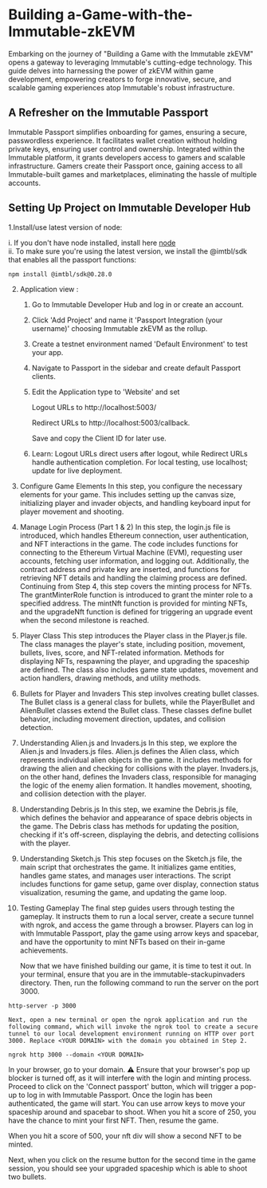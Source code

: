 # Building a-Game-with-the-Immutable-zkEVM

Embarking on the journey of "Building a Game with the Immutable zkEVM" opens a gateway to leveraging Immutable's cutting-edge technology. This guide delves into harnessing the power of zkEVM within game development, empowering creators to forge innovative, secure, and scalable gaming experiences atop Immutable's robust infrastructure.


## A Refresher on the Immutable Passport

Immutable Passport simplifies onboarding for games, ensuring a secure, passwordless experience. It facilitates wallet creation without holding private keys, ensuring user control and ownership. Integrated within the Immutable platform, it grants developers access to gamers and scalable infrastructure. Gamers create their Passport once, gaining access to all Immutable-built games and marketplaces, eliminating the hassle of multiple accounts.

## Setting Up Project on Immutable Developer Hub

1.Install/use latest version of node:

i. If you don't have node installed, install here [node](https://nodejs.org/en/download)     
ii. To make sure you're using the latest version, we install the @imtbl/sdk that enables all the passport functions:

 ```
npm install @imtbl/sdk@0.28.0
```

2. Application view :
    1. Go to Immutable Developer Hub and log in or create an account.
    2. Click 'Add Project' and name it 'Passport Integration (your username)' choosing Immutable zkEVM as the rollup.
    3. Create a testnet environment named 'Default Environment' to test your app.
    4. Navigate to Passport in the sidebar and create default Passport clients.
    5. Edit the Application type to 'Website' and set
       
       Logout URLs to http://localhost:5003/
       
       Redirect URLs to http://localhost:5003/callback.
       
       Save and copy the Client ID for later use.
       
    6. Learn: Logout URLs direct users after logout, while Redirect URLs handle authentication completion. For local testing, use localhost; update for live deployment. 

3. Configure Game Elements
   In this step, you configure the necessary elements for your game. This includes setting up the canvas size, initializing player and invader objects, and handling keyboard input for player movement and shooting.

4. Manage Login Process (Part 1 & 2)
   In this step, the login.js file is introduced, which handles Ethereum connection, user authentication, and NFT interactions in the game. The code includes functions for connecting to the Ethereum Virtual Machine (EVM), requesting user accounts, fetching user information, and logging out. Additionally, the contract address and private key are inserted, and functions for retrieving NFT details and handling the claiming process are defined. Continuing from Step 4, this step covers the minting process for NFTs. The grantMinterRole function is introduced to grant the minter role to a specified address. The mintNft function is provided for minting NFTs, and the upgradeNft function is defined for triggering an upgrade event when the second milestone is reached.

5. Player Class
   This step introduces the Player class in the Player.js file. The class manages the player's state, including position, movement, bullets, lives, score, and NFT-related information. Methods for displaying NFTs, respawning the player, and upgrading the spaceship are defined. The class also includes game state updates, movement and action handlers, drawing methods, and utility methods.

6. Bullets for Player and Invaders
   This step involves creating bullet classes. The Bullet class is a general class for bullets, while the PlayerBullet and AlienBullet classes extend the Bullet class. These classes define bullet behavior, including movement direction, updates, and collision detection.

7. Understanding Alien.js and Invaders.js
   In this step, we explore the Alien.js and Invaders.js files. Alien.js defines the Alien class, which represents individual alien objects in the game. It includes methods for drawing the alien and checking for collisions with the player. Invaders.js, on the other hand, defines the Invaders class, responsible for managing the logic of the enemy alien formation. It handles movement, shooting, and collision detection with the player.

8. Understanding Debris.js
    In this step, we examine the Debris.js file, which defines the behavior and appearance of space debris objects in the game. The Debris class has methods for updating the position, checking if it's off-screen, displaying the debris, and detecting collisions with the player.

9. Understanding Sketch.js
    This step focuses on the Sketch.js file, the main script that orchestrates the game. It initializes game entities, handles game states, and manages user interactions. The script includes functions for game setup, game over display, connection status visualization, resuming the game, and updating the game loop.

10. Testing Gameplay
    The final step guides users through testing the gameplay. It instructs them to run a local server, create a secure tunnel with ngrok, and access the game through a browser. Players can log in with Immutable Passport, play the game using arrow keys and spacebar, and have the opportunity to mint NFTs based on their in-game achievements.

    Now that we have finished building our game, it is time to test it out. In your terminal, ensure that you are in the immutable-stackupinvaders directory. Then, run the following command to run the server on the port 3000.
```
http-server -p 3000
```
    Next, open a new terminal or open the ngrok application and run the following command, which will invoke the ngrok tool to create a secure tunnel to our local development environment running on HTTP over port 3000. Replace <YOUR DOMAIN> with the domain you obtained in Step 2.
``` ngrok http 3000 --domain <YOUR DOMAIN> ```

In your browser, go to your domain. ⚠️ Ensure that your browser's pop up blocker is turned off, as it will interfere with the login and minting process. Proceed to click on the 'Connect passport' button, which will trigger a pop-up to log in with Immutable Passport. Once the login has been authenticated, the game will start. You can use arrow keys to move your spaceship around and spacebar to shoot. When you hit a score of 250, you have the chance to mint your first NFT. Then, resume the game.

When you hit a score of 500, your nft div will show a second NFT to be minted. 

Next, when you click on the resume button for the second time in the game session, you should see your upgraded spaceship which is able to shoot two bullets. 
